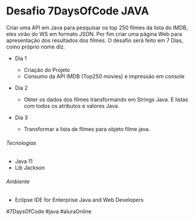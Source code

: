 # Desafio 7DaysOfCode JAVA

Criar uma API em Java para pesquisar os top 250 filmes da lista do IMDB, eles virão do WS em formato JSON. Por fim criar uma página Web para apresentação dos resultados dos filmes. O desafio será feito em 7 Dias, como próprio nome diz.



- Dia 1
    - Criação do Projeto
    - Consumo da API IMDB (Top250 movies) e impressão em console

- Dia 2
    - Obter os dados dos filmes transformando em Strings Java. E listas com todos os atributos e valores Java.

- Dia 3
    - Transformar a lista de filmes para objeto filme java.

###### Tecnologias

- Java 11
- Lib Jackson

###### Ambiente

- Eclipse IDE for Enterprise Java and Web Developers

#7DaysOfCode #java #aluraOnline
